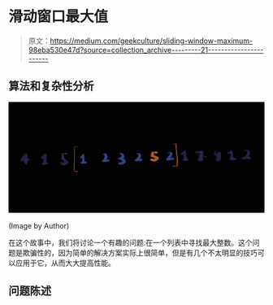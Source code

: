 # 滑动窗口最大值

> 原文：<https://medium.com/geekculture/sliding-window-maximum-98eba530e47d?source=collection_archive---------21----------------------->

## 算法和复杂性分析

![](img/9fdd4bcca2b10df5707ed1fa73f82acf.png)

(Image by Author)

在这个故事中，我们将讨论一个有趣的问题:在一个列表中寻找最大整数。这个问题是欺骗性的，因为简单的解决方案实际上很简单，但是有几个不太明显的技巧可以应用于它，从而大大提高性能。

## 问题陈述